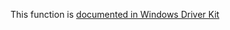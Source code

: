 This function is [documented in Windows Driver Kit](https://learn.microsoft.com/en-us/windows-hardware/drivers/ddi/wdm/nf-wdm-zwopenkeyex)
